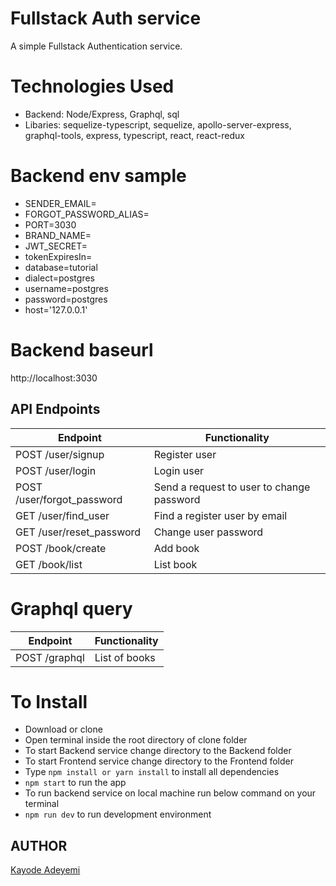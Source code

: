 # Fullstack Auth service

A simple Fullstack Authentication service.

# Technologies Used

- Backend: Node/Express, Graphql, sql
- Libaries: sequelize-typescript, sequelize, apollo-server-express, graphql-tools, express, typescript, react, react-redux

# Backend env sample

- SENDER_EMAIL=
- FORGOT_PASSWORD_ALIAS=
- PORT=3030
- BRAND_NAME=
- JWT_SECRET=
- tokenExpiresIn=
- database=tutorial
- dialect=postgres
- username=postgres
- password=postgres
- host='127.0.0.1'

# Backend baseurl
http://localhost:3030

## API Endpoints

| Endpoint                | Functionality            |
| ----------------------- | ------------------------ |
| POST /user/signup          | Register user |
| POST /user/login           | Login user |
| POST /user/forgot_password | Send a request to user to change password |
| GET /user/find_user        | Find a register user by email |
| GET /user/reset_password   | Change user password   |
| POST /book/create          | Add book  |
| GET /book/list             | List book    |


#
# Graphql query

| Endpoint                | Functionality            |
| ----------------------- | ------------------------ |
| POST /graphql | List of books |


# To Install

- Download or clone
- Open terminal inside the root directory of clone folder
- To start Backend service change directory to the Backend folder
- To start Frontend service change directory to the Frontend folder
- Type `npm install or yarn install` to install all dependencies
- `npm start` to run the app
- To run backend service on local machine run below command on your terminal
- `npm run dev` to run development environment

## AUTHOR

[Kayode Adeyemi](https://github.com/karosi12)